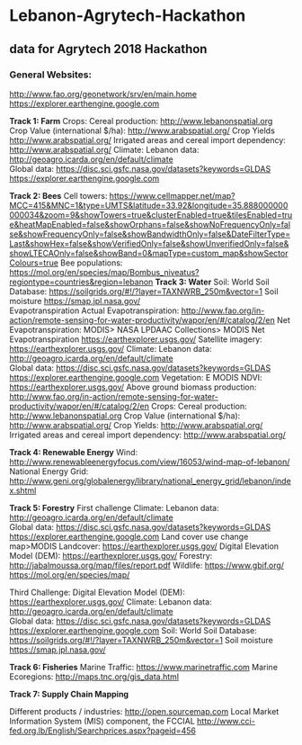# Lebanon-Agrytech-Hackathon
## data for Agrytech 2018 Hackathon
### General Websites:
http://www.fao.org/geonetwork/srv/en/main.home
https://explorer.earthengine.google.com 


**Track 1: Farm**
Crops: 
Cereal production: http://www.lebanonspatial.org
Crop Value (international $/ha): http://www.arabspatial.org/ 
Crop Yields http://www.arabspatial.org/ 
Irrigated areas and cereal import dependency: http://www.arabspatial.org/
Climate: 
Lebanon data: http://geoagro.icarda.org/en/default/climate  
Global data: 
https://disc.sci.gsfc.nasa.gov/datasets?keywords=GLDAS 
https://explorer.earthengine.google.com 

**Track 2: Bees**
Cell towers: https://www.cellmapper.net/map?MCC=415&MNC=1&type=UMTS&latitude=33.92&longitude=35.888000000000034&zoom=9&showTowers=true&clusterEnabled=true&tilesEnabled=true&heatMapEnabled=false&showOrphans=false&showNoFrequencyOnly=false&showFrequencyOnly=false&showBandwidthOnly=false&DateFilterType=Last&showHex=false&showVerifiedOnly=false&showUnverifiedOnly=false&showLTECAOnly=false&showBand=0&mapType=custom_map&showSectorColours=true
Bee populations: https://mol.org/en/species/map/Bombus_niveatus?regiontype=countries&region=lebanon
**Track 3: Water**
Soil: 
World Soil Database: https://soilgrids.org/#!/?layer=TAXNWRB_250m&vector=1 
Soil moisture https://smap.jpl.nasa.gov/  
Evapotranspiration
Actual Evapotranspiration: http://www.fao.org/in-action/remote-sensing-for-water-productivity/wapor/en/#/catalog/2/en 
Net Evapotranspiration: MODIS> NASA LPDAAC Collections> MODIS Net Evapotranspiration https://earthexplorer.usgs.gov/
Satellite imagery: https://earthexplorer.usgs.gov/
Climate: 
Lebanon data: http://geoagro.icarda.org/en/default/climate  
Global data: 
https://disc.sci.gsfc.nasa.gov/datasets?keywords=GLDAS 
https://explorer.earthengine.google.com 
Vegetation:
E MODIS NDVI: https://earthexplorer.usgs.gov/ 
Above ground biomass production: http://www.fao.org/in-action/remote-sensing-for-water-productivity/wapor/en/#/catalog/2/en 
Crops: 
Cereal production: http://www.lebanonspatial.org
Crop Value (international $/ha): http://www.arabspatial.org/ 
Crop Yields: http://www.arabspatial.org/ 
Irrigated areas and cereal import dependency: http://www.arabspatial.org/

**Track 4: Renewable Energy**
Wind: http://www.renewableenergyfocus.com/view/16053/wind-map-of-lebanon/
National Energy Grid: http://www.geni.org/globalenergy/library/national_energy_grid/lebanon/index.shtml 

**Track 5: Forestry**
First challenge
Climate: 
Lebanon data: http://geoagro.icarda.org/en/default/climate  
Global data: 
https://disc.sci.gsfc.nasa.gov/datasets?keywords=GLDAS 
https://explorer.earthengine.google.com 
Land cover use change map>MODIS Landcover: https://earthexplorer.usgs.gov/ 
Digital Elevation Model (DEM): https://earthexplorer.usgs.gov/ 
Forestry: http://jabalmoussa.org/map/files/report.pdf 
Wildlife: 
https://www.gbif.org/ 
https://mol.org/en/species/map/ 

Third Challenge:
Digital Elevation Model (DEM): https://earthexplorer.usgs.gov/ 
Climate: 
Lebanon data: http://geoagro.icarda.org/en/default/climate  
Global data: 
https://disc.sci.gsfc.nasa.gov/datasets?keywords=GLDAS 
https://explorer.earthengine.google.com
Soil: 
World Soil Database: https://soilgrids.org/#!/?layer=TAXNWRB_250m&vector=1 
Soil moisture https://smap.jpl.nasa.gov/ 


**Track 6: Fisheries**
Marine Traffic: https://www.marinetraffic.com
Marine Ecoregions: http://maps.tnc.org/gis_data.html

**Track 7: Supply Chain Mapping**
		
Different products / industries: http://open.sourcemap.com 
Local Market Information System (MIS) component, the FCCIAL http://www.cci-fed.org.lb/English/Searchprices.aspx?pageid=456 



